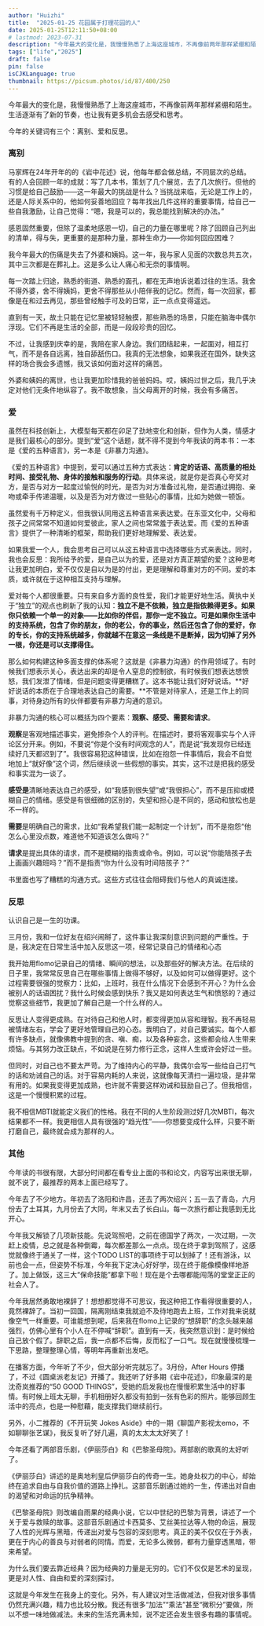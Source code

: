 ```yaml
---
author: "Huizhi"
title:  "2025-01-25 花园属于打理花园的人" 
date: 2025-01-25T12:11:50+08:00 
# lastmod: 2023-07-31
description: "今年最大的变化是，我慢慢熟悉了上海这座城市，不再像前两年那样紧绷和陌生。"
tags: ["life","2025"]
draft: false
pin: false
isCJKLanguage: true
thumbnail: https://picsum.photos/id/87/400/250
---
```

今年最大的变化是，我慢慢熟悉了上海这座城市，不再像前两年那样紧绷和陌生。生活逐渐有了新的节奏，也让我有更多机会去感受和思考。

今年的关键词有三个：离别、爱和反思。

### 离别

马家辉在24年开年的的《岩中花述》说，他每年都会做总结，不同层次的总结。有的人会回顾一年的成就：写了几本书，策划了几个展览，去了几次旅行。但他的习惯是给自己鼓励——这一年最大的挑战是什么？当挑战来临，无论是工作上的，还是人际关系中的，他如何妥善地回应？每年找出几件这样的重要事情，给自己一些自我激励，让自己觉得：“嗯，我是可以的，我总能找到解决的办法。”

感恩固然重要，但除了温柔地感恩一切，自己的力量在哪里呢？除了回顾自己列出的清单，得与失，更重要的是那种力量，那种生命力——你如何回应困难？

我今年最大的伤痛是失去了外婆和姨妈。这一年，我与家人见面的次数总共五次，其中三次都是在葬礼上。这是多么让人痛心和无奈的事情啊。

每一次踏上归途，熟悉的街道、熟悉的面孔，都在无声地诉说着过往的生活。我舍不得外婆，舍不得姨妈，更舍不得那些从小陪伴我的记忆。然而，每一次回家，都像是在和过去再见，那些曾经触手可及的日常，正一点点变得遥远。

直到有一天，故土只能在记忆里被轻轻触摸，那些熟悉的场景，只能在脑海中偶尔浮现。它们不再是生活的全部，而是一段段珍贵的回忆。

不过，让我感到庆幸的是，我陪在家人身边。我们团结起来，一起面对，相互打气，而不是各自远离，独自舔舐伤口。我真的无法想象，如果我还在国外，缺失这样的场合我会多遗憾，我又该如何面对这样的痛苦。

外婆和姨妈的离世，也让我更加珍惜我的爸爸妈妈。哎，姨妈过世之后，我几乎决定对他们无条件地纵容了。我不敢想象，当父母离开的时候，我会有多痛苦。

### 爱

虽然在科技创新上，大模型每天都在卯足了劲地变化和创新，但作为人类，情感才是我们最核心的部分。提到“爱”这个话题，就不得不提到今年我读的两本书：一本是《爱的五种语言》，另一本是《非暴力沟通》。

《爱的五种语言》中提到，爱可以通过五种方式表达：**肯定的话语、高质量的相处时间、接受礼物、身体的接触和服务的行动**。具体来说，就是你是否真心夸奖对方，是否与对方一起度过愉悦的时光，是否为对方准备过礼物，是否通过拥抱、亲吻或牵手传递温暖，以及是否为对方做过一些贴心的事情，比如为她做一顿饭。

虽然爱有千万种定义，但我很认同用这五种语言来表达爱。在东亚文化中，父母和孩子之间常常不知道如何爱彼此，家人之间也常常羞于表达爱。而《爱的五种语言》提供了一种清晰的框架，帮助我们更好地理解爱、表达爱。

如果我爱一个人，我会思考自己可以从这五种语言中选择哪些方式来表达。同时，我也会反思：我所给予的爱，是自己以为的爱，还是对方真正期望的爱？这种思考让我更加明白，爱不仅仅是自以为是的付出，更是理解和尊重对方的不同。爱的本质，或许就在于这种相互支持与理解。

爱对每个人都很重要。只有来自多方面的良性爱，我们才能更好地生活。黄执中关于“独立”的观点也刷新了我的认知：**独立不是不依赖，独立是指依赖得更多。如果你只依赖一个单一的对象——比如你的伴侣，那你一定不独立。可是如果你生活中的支持系统，包含了你的朋友，你的老公，你的事业，然后还包含了你的爱好，你的专长，你的支持系统越多，你就越不在意这一条线是不是断掉，因为切掉了另外一根，你还是可以支撑得住。**

那么如何构建这种多面支撑的体系呢？这就是《非暴力沟通》的作用领域了。有时候我们想表示关心，表达出来的却是令人窒息的控制欲，有时候我们想表达想愤怒，我们发泄了情绪，但是问题变得更糟糕了。这本书能让我们好好说话。**好好说话的本质在于合理地表达自己的需要。**不管是对待家人，还是工作上的同事，对待身边所有的伙伴都要有非暴力沟通的意识。

非暴力沟通的核心可以概括为四个要素：**观察、感受、需要和请求**。

**观察**是客观地描述事实，避免掺杂个人的评判。在描述时，要将客观事实与个人评论区分开来。例如，不要说“你是个没有时间观念的人”，而是说“我发现你已经连续好几天都迟到了”。我很容易犯这种错误，比如在抱怨一件事情后，我会不自觉地加上“就好像”这个词，然后继续说一些假想的事实。其实，这不过是把我的感受和事实混为一谈了。

**感受是**清晰地表达自己的感受，如“我感到很失望”或“我很担心”，而不是压抑或模糊自己的情绪。感受是有很细微的区别的，失望和担心是不同的，感动和放松也是不一样的。

**需要**是明确自己的需求，比如“我希望我们能一起制定一个计划”，而不是抱怨“他怎么心里没点数，难道他不知道该怎么做吗？”

**请求**是提出具体的请求，而不是模糊的指责或命令。例如，可以说“你能陪孩子去上画画兴趣班吗？”而不是指责“你为什么没有时间陪孩子？”

书里面也写了糟糕的沟通方式。这些方式往往会阻碍我们与他人的真诚连接。

### 反思

认识自己是一生的功课。

三月份，我和一位好友在绍兴闹掰了，这件事让我深刻意识到问题的严重性。于是，我决定在日常生活中加入反思这一项，经常记录自己的情绪和心态

我开始用flomo记录自己的情绪、瞬间的想法，以及那些好的解决方法。在后续的日子里，我常常反思自己在哪些事情上做得不够好，以及如何可以做得更好。这个过程需要很强的觉察力：比如，上班时，我在什么情况下会感到不开心？为什么会被别人的话语困扰？我什么时候会感到快乐？我又是如何表达生气和愤怒的？通过觉察这些细节，我更加了解自己是一个什么样的人。

反思让人变得更成熟。在对待自己和他人时，都变得更加从容和理智。我不再轻易被情绪左右，学会了更好地管理自己的心态。我明白了，对自己要诚实。每个人都有许多缺点，就像佛教中提到的贪、嗔、痴，以及各种妄念，这些都会给人生带来烦恼。与其努力改正缺点，不如说是在努力修行正念，这样人生或许会好过一些。

但同时，对自己也不要太严苛。为了维持内心的平静，我偶尔会写一些给自己打气的话和劝诫自己的话。对于容易内耗的人来说，这就像每天清扫一遍垃圾，是非常有用的。如果我变得更加成熟，也许就不需要这样劝诫和鼓励自己了。但我相信，这是一个慢慢积累的过程。

我不相信MBTI就能定义我们的性格。我在不同的人生阶段测过好几次MBTI，每次结果都不一样。我更相信人具有很强的“趋光性”——你想要变成什么样，只要不断打磨自己，最终就会成为那样的人。

### 其他

今年读的书很有限，大部分时间都在看专业上面的书和论文，内容写出来很无聊，就不说了，最推荐的两本上面已经写了。

今年去了不少地方。年初去了洛阳和许昌，还去了两次绍兴；五一去了青岛，六月份去了土耳其，九月份去了大同，年末又去了长白山。每一次旅行都让我感到无比开心。

今年我又解锁了几项新技能。先说驾照吧，之前在德国学了两次，一次过期，一次赶上疫情，总之就是各种倒霉，每次都差那么一点点。现在终于拿到驾照了，这感觉就像终于通关了一样，这个TODO LIST的事项终于可以划掉了！还有游泳，以前也会一点，但姿势不标准，今年我下定决心好好学，现在终于能像模像样地游了。加上做饭，这三大“保命技能”都拿下啦！现在是个去哪都能闯荡的堂堂正正的社会人了。

今年我居然勇敢地裸辞了！想想都觉得不可思议，我这种把工作看得很重要的人，竟然裸辞了。当初一回国，隔离刚结束我就迫不及待地跑去上班，工作对我来说就像空气一样重要。可谁能想到呢，后来我在flomo上记录的“想辞职”的念头越来越强烈，仿佛心里有个小人在不停喊“辞职”。直到有一天，我突然意识到：是时候给自己放个假了。辞职之后，我一点都不后悔，反而松了一口气。现在就慢慢梳理一下思路，整理整理心情，等明年再重新出发吧。

在播客方面，今年听了不少，但大部分听完就忘了。3月份，After Hours 停播了，不过《圆桌派老友记》开播了。我还听了好多期《岩中花述》，印象最深的是沈奇岚推荐的“50 GOOD THINGS”，受她的启发我也在慢慢积累生活中的好事情。有时候上班太无聊，手机相册好久都没有拍到一张有色彩的照片。能够回顾生活中的亮点，也是一种慰藉，能支撑我们继续前行。

另外，小二推荐的《不开玩笑 Jokes Aside》中的一期《聊国产影视太emo，不如聊聊张艺谋》，我反复听了好几遍，真的太太太太好笑了！

今年还看了两部音乐剧，《伊丽莎白》和《巴黎圣母院》。两部剧的歌真的太好听了。

《伊丽莎白》讲述的是奥地利皇后伊丽莎白的传奇一生。她身处权力的中心，却始终在追求自由与自我价值的道路上挣扎。这部音乐剧通过她的一生，传递出对自由的渴望和对命运的抗争精神。

《巴黎圣母院》则改编自雨果的经典小说，它以中世纪的巴黎为背景，讲述了一个关于爱与救赎的故事。这部音乐剧通过卡西莫多、艾丝美拉达等人物的命运，展现了人性的光辉与黑暗，传递出对爱与包容的深刻思考。真正的美不仅仅在于外表，更在于内心的善良与对弱者的同情。而爱，无论多么微弱，都有力量穿透黑暗，带来希望。

为什么我们要去靠近经典？因为经典的力量是无穷的。它们不仅仅是艺术的呈现，更是对人性、自由和爱的深刻探讨。

这就是今年发生在我身上的变化。另外，有人建议对生活做减法，但我对很多事情仍然充满兴趣，精力也比较分散。我还有很多“加法”“乘法”甚至“微积分”要做，所以不想一味地做减法。未来的生活充满未知，说不定还会发生很多有趣的事情呢。